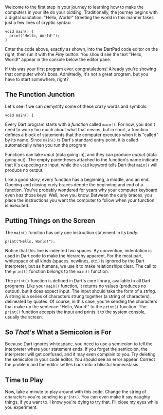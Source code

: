 Welcome to the first step in your journey to learning how to make the computers in your life do your bidding. Traditionally, the journey begins with a digital salutation: "Hello, World!" Greeting the world in this manner takes just a few lines of cryptic syntax:

    void main() {
      print("Hello, World!");
    }

Enter the code above, exactly as shown, into the DartPad code editor on the right, then run it with the _Play_ button. You should see the text "Hello, World!" appear in the console below the editor pane.

If this was your first program ever, congratulations! Already you're showing that computer who's boss. Admittedly, it's not a great program, but you have to start somewhere, right?

## The Function Junction
Let's see if we can demystify some of these crazy words and symbols:

    void main() {

Every Dart program starts with a _function_ called `main()`. For now, you don't need to worry too much about what that means, but in short, a function defines a block of statements that the computer executes when it is "called" by its name. Since `main()` is Dart's standard entry point, it is called automatically when you run the program.

Functions can take _input_ (data going in), and they can produce _output_ (data going out). The empty parentheses attached to the function's name indicate that it's expecting no input, while the `void` keyword tells Dart that `main()` will produce no output.

Like a good story, every function has a beginning, a middle, and an end. Opening and closing curly braces denote the beginning and end of a function. You've probably wondered for years why your computer keyboard even _has_ those keys. Well, now you know. Between the curly braces, you place the instructions you want the computer to follow when your function is executed.

## Putting Things on the Screen
The `main()` function has only one instruction statement in its _body_:

    print("Hello, World!");

Notice that this line is indented two spaces. By convention, indentation is used in Dart code to make the hierarchy apparent. For the most part, whitespace of all kinds (spaces, newlines, etc.) is ignored by the Dart interpreter, but as humans, we use it to make relationships clear. The call to the `print()` function _belongs_ to the `main()` function.

The `print()` function is defined in Dart's core library, available to all Dart programs. Like your `main()` function, it returns no values (produces no output), but it does expect input. The input should take the form of a _string_. A string is a series of characters strung together (a string of characters), delineated by quotes. Of course, in this case, you're sending the characters that make up the sentence "Hello, World!" to the `print()` function. The `print()` function accepts the input and prints it to the system console, usually the screen.

## So _That's_ What a Semicolon is For
Because Dart ignores whitespace, you need to use a semicolon to tell the interpreter where your statement ends. If you forget the semicolon, the interpreter will get confused, and it may even complain to you. Try deleting the semicolon in your code editor. You should see an error appear. Correct the problem and the editor settles back into a blissful homeostasis.

## Time to Play
Now, take a minute to play around with this code. Change the string of characters you're sending to `print()`. You can even make it say naughty things, if you want to. I know you're dying to try that. I'll close my eyes while you experiment.